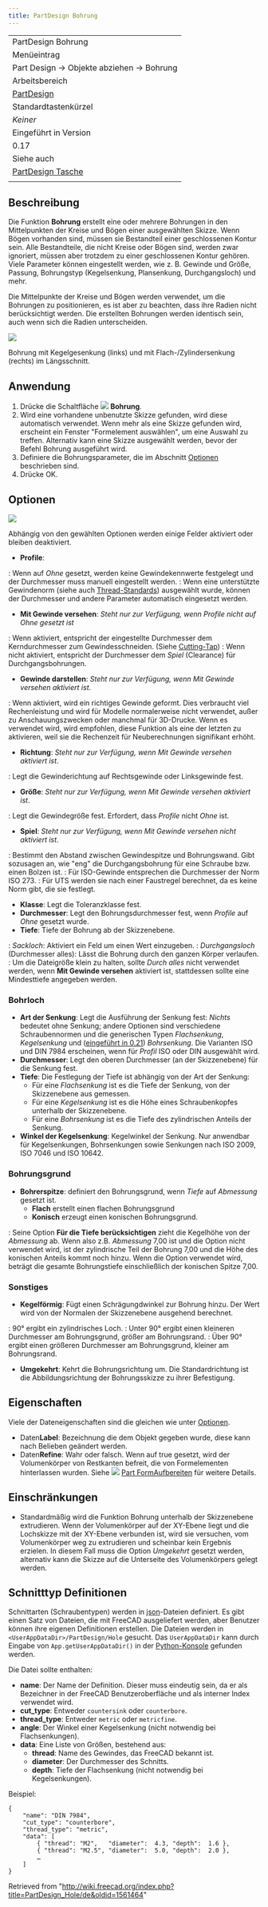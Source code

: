```yaml
---
title: PartDesign Bohrung
---
```

|  |
| --- |
| PartDesign Bohrung |
| Menüeintrag |
| Part Design → Objekte abziehen → Bohrung |
| Arbeitsbereich |
| [PartDesign](/PartDesign_Workbench/de "PartDesign Workbench/de") |
| Standardtastenkürzel |
| *Keiner* |
| Eingeführt in Version |
| 0.17 |
| Siehe auch |
| [PartDesign Tasche](/PartDesign_Pocket/de "PartDesign Pocket/de") |
|  |

## Beschreibung

Die Funktion **Bohrung** erstellt eine oder mehrere Bohrungen in den Mittelpunkten der Kreise und Bögen einer ausgewählten Skizze. Wenn Bögen vorhanden sind, müssen sie Bestandteil einer geschlossenen Kontur sein. Alle Bestandteile, die nicht Kreise oder Bögen sind, werden zwar ignoriert, müssen aber trotzdem zu einer geschlossenen Kontur gehören. Viele Parameter können eingestellt werden, wie z. B. Gewinde und Größe, Passung, Bohrungstyp (Kegelsenkung, Plansenkung, Durchgangsloch) und mehr.

Die Mittelpunkte der Kreise und Bögen werden verwendet, um die Bohrungen zu positionieren, es ist aber zu beachten, dass ihre Radien nicht berücksichtigt werden. Die erstellten Bohrungen werden identisch sein, auch wenn sich die Radien unterscheiden.

![](/images/Countersunk_and_counterbored_holes_cross-section1.png)

Bohrung mit Kegelgesenkung (links) und mit Flach-/Zylindersenkung (rechts) im Längsschnitt.

## Anwendung

1. Drücke die Schaltfläche ![](/images/PartDesign_Hole.svg) **Bohrung**.
2. Wird eine vorhandene unbenutzte Skizze gefunden, wird diese automatisch verwendet. Wenn mehr als eine Skizze gefunden wird, erscheint ein Fenster "Formelement auswählen", um eine Auswahl zu treffen. Alternativ kann eine Skizze ausgewählt werden, bevor der Befehl Bohrung ausgeführt wird.
3. Definiere die Bohrungsparameter, die im Abschnitt [Optionen](#Options/de) beschrieben sind.
4. Drücke OK.

## Optionen

![](/images/PartDesign_Hole_parameters.png)

Abhängig von den gewählten Optionen werden einige Felder aktiviert oder bleiben deaktiviert.

* **Profile**:

:   Wenn auf *Ohne* gesetzt, werden keine Gewindekennwerte festgelegt und der Durchmesser muss manuell eingestellt werden.
:   Wenn eine unterstützte Gewindenorm (siehe auch [Thread-Standards](https://en.wikipedia.org/wiki/List_of_thread_standards)) ausgewählt wurde, können der Durchmesser und andere Parameter automatisch eingesetzt werden.

* **Mit Gewinde versehen**: *Steht nur zur Verfügung, wenn Profile nicht auf Ohne gesetzt ist*

:   Wenn aktiviert, entspricht der eingestellte Durchmesser dem Kerndurchmesser zum Gewindesschneiden. (Siehe [Cutting-Tap](https://en.wikipedia.org/wiki/Tap_and_die))
:   Wenn nicht aktiviert, entspricht der Durchmesser dem *Spiel* (Clearance) für Durchgangsbohrungen.

* **Gewinde darstellen**: *Steht nur zur Verfügung, wenn Mit Gewinde versehen aktiviert ist*.

:   Wenn aktiviert, wird ein richtiges Gewinde geformt. Dies verbraucht viel Rechenleistung und wird für Modelle normalerweise nicht verwendet, außer zu Anschauungszwecken oder manchmal für 3D-Drucke. Wenn es verwendet wird, wird empfohlen, diese Funktion als eine der letzten zu aktivieren, weil sie die Rechenzeit für Neuberechnungen signifikant erhöht.

* **Richtung**: *Steht nur zur Verfügung, wenn Mit Gewinde versehen aktiviert ist*.

:   Legt die Gewinderichtung auf Rechtsgewinde oder Linksgewinde fest.

* **Größe**: *Steht nur zur Verfügung, wenn Mit Gewinde versehen aktiviert ist*.

:   Legt die Gewindegröße fest. Erfordert, dass *Profile* nicht *Ohne* ist.

* **Spiel**: *Steht nur zur Verfügung, wenn Mit Gewinde versehen nicht aktiviert ist*.

:   Bestimmt den Abstand zwischen Gewindespitze und Bohrungswand. Gibt sozusagen an, wie "eng" die Durchgangsbohrung für eine Schraube bzw. einen Bolzen ist.
:   Für ISO-Gewinde entsprechen die Durchmesser der Norm ISO 273.
:   Für UTS werden sie nach einer Faustregel berechnet, da es keine Norm gibt, die sie festlegt.

* **Klasse**: Legt die Toleranzklasse fest.
* **Durchmesser**: Legt den Bohrungsdurchmesser fest, wenn *Profile* auf *Ohne* gesetzt wurde.
* **Tiefe**: Tiefe der Bohrung ab der Skizzenebene.

:   *Sackloch*: Aktiviert ein Feld um einen Wert einzugeben.
:   *Durchgangsloch* (Durchmesser alles): Lässt die Bohrung durch den ganzen Körper verlaufen.
:   Um die Dateigröße klein zu halten, sollte *Durch alles* nicht verwendet werden, wenn **Mit Gewinde versehen** aktiviert ist, stattdessen sollte eine Mindesttiefe angegeben werden.

### Bohrloch

* **Art der Senkung**: Legt die Ausführung der Senkung fest: *Nichts* bedeutet ohne Senkung; andere Optionen sind verschiedene Schraubennormen und die generischen Typen *Flachsenkung*, *Kegelsenkung* und ([eingeführt in 0.21](/Release_notes_0.21/de "Release notes 0.21/de")) *Bohrsenkung*. Die Varianten ISO und DIN 7984 erscheinen, wenn für *Profil* ISO oder DIN ausgewählt wird.
* **Durchmesser**: Legt den oberen Durchmesser (an der Skizzenebene) für die Senkung fest.
* **Tiefe**: Die Festlegung der Tiefe ist abhängig von der Art der Senkung:
  + Für eine *Flachsenkung* ist es die Tiefe der Senkung, von der Skizzenebene aus gemessen.
  + Für eine *Kegelsenkung* ist es die Höhe eines Schraubenkopfes unterhalb der Skizzenebene.
  + Für eine *Bohrsenkung* ist es die Tiefe des zylindrischen Anteils der Senkung.
* **Winkel der Kegelsenkung**: Kegelwinkel der Senkung. Nur anwendbar für Kegelsenkungen, Bohrsenkungen sowie Senkungen nach ISO 2009, ISO 7046 und ISO 10642.

### Bohrungsgrund

* **Bohrerspitze**: definiert den Bohrungsgrund, wenn *Tiefe* auf *Abmessung* gesetzt ist.
  + **Flach** erstellt einen flachen Bohrungsgrund
  + **Konisch** erzeugt einen konischen Bohrungsgrund.

:   Seine Option **Für die Tiefe berücksichtigen** zieht die Kegelhöhe von der *Abmessung* ab. Wenn also z.B. *Abmessung* 7,00 ist und die Option nicht verwendet wird, ist der zylindrische Teil der Bohrung 7,00 und die Höhe des konischen Anteils kommt noch hinzu. Wenn die Option verwendet wird, beträgt die gesamte Bohrungstiefe einschließlich der konischen Spitze 7,00.

### Sonstiges

* **Kegelförmig**: Fügt einen Schrägungdwinkel zur Bohrung hinzu. Der Wert wird von der Normalen der Skizzenebene ausgehend berechnet.

:   90° ergibt ein zylindrisches Loch.
:   Unter 90° ergibt einen kleineren Durchmesser am Bohrungsgrund, größer am Bohrungsrand.
:   Über 90° ergibt einen größeren Durchmesser am Bohrungsgrund, kleiner am Bohrungsrand.

* **Umgekehrt**: Kehrt die Bohrungsrichtung um. Die Standardrichtung ist die Abbildungsrichtung der Bohrungsskizze zu ihrer Befestigung.

## Eigenschaften

Viele der Dateneigenschaften sind die gleichen wie unter [Optionen](#Optionen).

* Daten**Label**: Bezeichnung die dem Objekt gegeben wurde, diese kann nach Belieben geändert werden.
* Daten**Refine**: Wahr oder falsch. Wenn auf true gesetzt, wird der Volumenkörper von Restkanten befreit, die von Formelementen hinterlassen wurden. Siehe ![](/images/Part_RefineShape.svg) [Part FormAufbereiten](/Part_RefineShape/de "Part RefineShape/de") für weitere Details.

## Einschränkungen

* Standardmäßig wird die Funktion Bohrung unterhalb der Skizzenebene extrudieren. Wenn der Volumenkörper auf der XY-Ebene liegt und die Lochskizze mit der XY-Ebene verbunden ist, wird sie versuchen, vom Volumenkörper weg zu extrudieren und scheinbar kein Ergebnis erzielen. In diesem Fall muss die Option *Umgekehrt* gesetzt werden, alternativ kann die Skizze auf die Unterseite des Volumenkörpers gelegt werden.

## Schnitttyp Definitionen

Schnittarten (Schraubentypen) werden in [json](https://de.wikipedia.org/wiki/JavaScript_Object_Notation)-Dateien definiert. Es gibt einen Satz von Dateien, die mit FreeCAD ausgeliefert werden, aber Benutzer können ihre eigenen Definitionen erstellen. Die Dateien werden in `<UserAppDataDir>/PartDesign/Hole` gesucht. Das `UserAppDataDir` kann durch Eingabe von `App.getUserAppDataDir()` in der [Python-Konsole](/Python_console/de "Python console/de") gefunden werden.

Die Datei sollte enthalten:

* **name**: Der Name der Definition. Dieser muss eindeutig sein, da er als Bezeichner in der FreeCAD Benutzeroberfläche und als interner Index verwendet wird.
* **cut\_type**: Entweder `countersink` oder `counterbore`.
* **thread\_type**: Entweder `metric` oder `metricfine`.
* **angle**: Der Winkel einer Kegelsenkung (nicht notwendig bei Flachsenkungen).
* **data**: Eine Liste von Größen, bestehend aus:
  + **thread**: Name des Gewindes, das FreeCAD bekannt ist.
  + **diameter**: Der Durchmesser des Schnitts.
  + **depth**: Tiefe der Flachsenkung (nicht notwendig bei Kegelsenkungen).

Beispiel:

```
{
    "name": "DIN 7984",
    "cut_type": "counterbore",
    "thread_type": "metric",
    "data": [
        { "thread": "M2",   "diameter":  4.3, "depth":  1.6 },
        { "thread": "M2.5", "diameter":  5.0, "depth":  2.0 },
        …
    ]
}

```

Retrieved from "<http://wiki.freecad.org/index.php?title=PartDesign_Hole/de&oldid=1561464>"